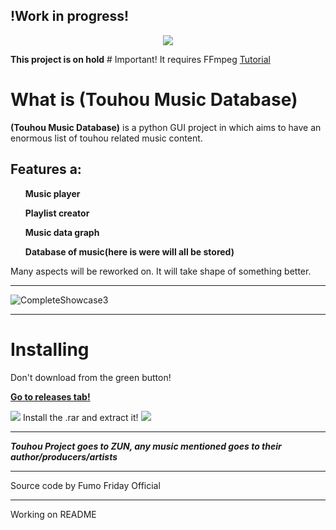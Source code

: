 <h2>!Work in progress!</h2>
<b></b>
<p align="center"><img src="https://cdn.discordapp.com/attachments/839837396845330474/987401586177347654/TohoMusicDatabase.png" /></p>
<b>This project is on hold</b>
# Important! It requires FFmpeg
<a href="https://github.com/FumoFridayOfficial/TouhouMusicDatabase/wiki/FFmpeg-install">Tutorial</a>

# What is (Touhou Music Database)

<b>(Touhou Music Database)</b> is a python GUI project in which aims to have an enormous list of touhou related music content. 
<b><h2>Features a:</h2></b>

<b><ol>Music player

Playlist creator

Music data graph

Database of music(here is were will all be stored)
  </ol>
</b>
Many aspects will be reworked on. It will take shape of something better.
<hr>

![CompleteShowcase3](https://user-images.githubusercontent.com/107706059/174433054-3cd21afa-8d5c-43c5-9b31-f754c2385b2c.gif)

<hr>

# Installing
Don't download from the green button!
<br>

<b><a href="https://github.com/FumoFridayOfficial/TouhouMusicDatabase/releases">Go to releases tab!</a></b>


<img src="https://cdn.discordapp.com/attachments/900461215124430872/987452573072101396/PLEASE.png"/>
Install the .rar and extract it!
<img src="https://cdn.discordapp.com/attachments/900461215124430872/987453170194206811/PLEASE2.png"/>

<hr>
<b><i>Touhou Project goes to ZUN, any music mentioned goes to their author/producers/artists</i></b>
<hr>
Source code by Fumo Friday Official
<hr>
Working on README
